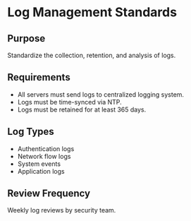 # Log Management Standards

## Purpose
Standardize the collection, retention, and analysis of logs.

## Requirements
- All servers must send logs to centralized logging system.
- Logs must be time-synced via NTP.
- Logs must be retained for at least 365 days.

## Log Types
- Authentication logs
- Network flow logs
- System events
- Application logs

## Review Frequency
Weekly log reviews by security team.
